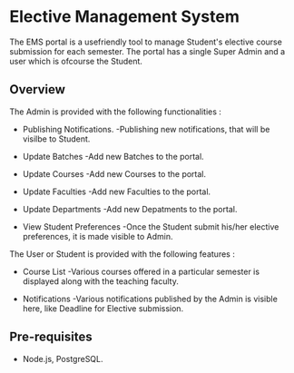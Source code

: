 # Elective Management System
The EMS portal is a usefriendly tool to manage Student's elective course submission for each semester. The portal has a single Super Admin and a user which is ofcourse the Student.

## Overview
The Admin is provided with the following functionalities :

* Publishing Notifications.
 -Publishing new notifications, that will be visilbe to Student.

* Update Batches
 -Add new Batches to the portal.

* Update Courses
 -Add new Courses to the portal.

* Update Faculties
 -Add new Faculties to the portal.

* Update Departments
 -Add new Depatments to the portal.

* View Student Preferences
 -Once the Student submit his/her elective preferences, it is made visible to Admin.

The User or Student is provided with the following features :

* Course List
 -Various courses offered in a particular semester is displayed along with the teaching faculty.

* Notifications
 -Various notifications published by the Admin is visible here, like Deadline for Elective submission.

## Pre-requisites
* Node.js, PostgreSQL.

